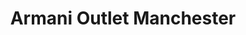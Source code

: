 ---
title: "Armani Outlet Manchester"
url: /manchester-center/armani-outlet-manchester/
shop: clothes
---